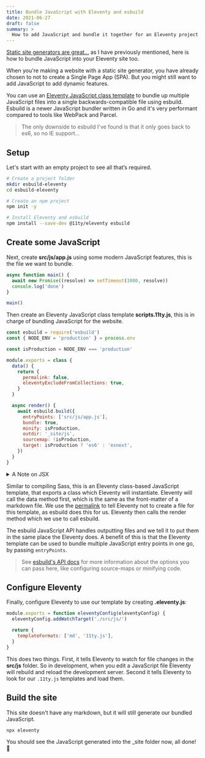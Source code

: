 ```yaml
---
title: Bundle JavaScript with Eleventy and esbuild
date: 2021-06-27
draft: false
summary: >
  How to add JavaScript and bundle it together for an Eleventy project plus integration with the development server for automatic reloading.
---
```


[Static site generators are great...](https://blog.r0b.io/post/compile-sass-with-eleventy/)
as I have previously mentioned,
here is how to bundle JavaScript into your Eleventy site too.

When you're making a website with a static site generator,
you have already chosen to not to create a Single Page App (SPA).
But you might still want to add JavaScript to add dynamic features.

You can use an [Eleventy JavaScript class template](https://www.11ty.dev/docs/languages/javascript/#classes)
to bundle up multiple JavaScript files into a single backwards-compatible file using esbuild.
Esbuild is a newer JavaScript bundler written in Go
and it's very performant compared to tools like WebPack and Parcel.

> The only downside to esbuild I've found is that it only goes back to es6, so no IE support...

## Setup

Let's start with an empty project to see all that’s required.

```bash
# Create a project folder
mkdir esbuild-eleventy
cd esbuild-eleventy

# Create an npm project
npm init -y

# Install Eleventy and esbuild
npm install --save-dev @11ty/eleventy esbuild
```

## Create some JavaScript

Next, create **src/js/app.js** using some modern JavaScript features,
this is the file we want to bundle.

```js
async function main() {
  await new Promise((resolve) => setTimeout(1000, resolve))
  console.log('done')
}

main()
```

Then create an Eleventy JavaScript class template **scripts.11ty.js**,
this is in charge of bundling JavaScript for the website.

```js
const esbuild = require('esbuild')
const { NODE_ENV = 'production' } = process.env

const isProduction = NODE_ENV === 'production'

module.exports = class {
  data() {
    return {
      permalink: false,
      eleventyExcludeFromCollections: true,
    }
  }

  async render() {
    await esbuild.build({
      entryPoints: ['src/js/app.js'],
      bundle: true,
      minify: isProduction,
      outdir: '_site/js',
      sourcemap: !isProduction,
      target: isProduction ? 'es6' : 'esnext',
    })
  }
}
```

<details>
<summary>A Note on JSX</summary>

If you want to use JSX,
like in [Using jsx WITHOUT React](https://blog.r0b.io/post/using-jsx-without-react/),
you can add these parameters to the `esbuild.build` call:

```js
{
  jsxFactory: 'createElement',
  jsxFragment: "'fragment'",
}
```

</details>

Similar to compiling Sass, this is an Eleventy class-based JavaScript template,
that exports a class which Eleventy will instantiate.
Eleventy will call the data method first, which is the same as the front-matter of a markdown file.
We use the [permalink](https://www.11ty.dev/docs/permalinks/)
to tell Eleventy not to create a file for this template, as esbuild does this for us.
Eleventy then calls the render method which we use to call esbuild.

The esbuild JavaScript API handles outputting files
and we tell it to put them in the same place the Eleventy does.
A benefit of this is that the Eleventy template can be used to bundle multiple JavaScript entry points in one go, by passing `entryPoints`.

> See [esbuild's API docs](https://esbuild.github.io/api/)
> for more information about the options you can pass here,
> like configuring source-maps or minifying code.

## Configure Eleventy

Finally, configure Eleventy to use our template by creating **.eleventy.js**:

```js
module.exports = function eleventyConfig(eleventyConfig) {
  eleventyConfig.addWatchTarget('./src/js/')

  return {
    templateFormats: ['md', '11ty.js'],
  }
}
```

This does two things.
First, it tells Eleventy to watch for file changes in the **src/js** folder.
So in development, when you edit a JavaScript file Eleventy will rebuild and reload the development server.
Second it tells Eleventy to look for our `.11ty.js` templates and load them.

## Build the site

This site doesn't have any markdown, but it will still generate our bundled JavaScript.

```bash
npx eleventy
```

You should see the JavaScript generated into the \_site folder now, all done! 🎉
